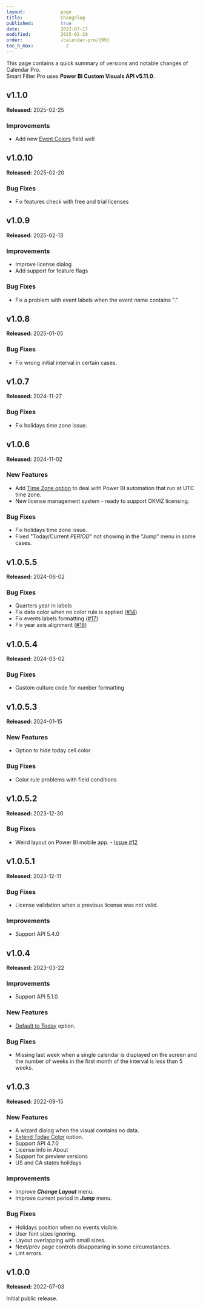 ```yaml
---
layout:             page
title:              Changelog
published:          true
date:               2022-07-17
modified:           2025-02-20
order:              /calendar-pro/{99}
toc_h_max:            2
---
```

This page contains a quick summary of versions and notable changes of Calendar Pro.  
Smart Filter Pro uses **Power BI Custom Visuals API v5.11.0**.

## v1.1.0
**Released:** 2025-02-25

### Improvements
- Add new [Event Colors](./fields/event-colors.md) field well

## v1.0.10
**Released:** 2025-02-20

### Bug Fixes
- Fix features check with free and trial licenses

## v1.0.9
**Released:** 2025-02-13

### Improvements
- Improve license dialog
- Add support for feature flags

### Bug Fixes
- Fix a problem with event labels when the event name contains "."

## v1.0.8
**Released:** 2025-01-05

### Bug Fixes
- Fix wrong initial interval in certain cases.

## v1.0.7
**Released:** 2024-11-27

### Bug Fixes
- Fix holidays time zone issue.

## v1.0.6
**Released:** 2024-11-02

### New Features
- Add [Time Zone option](options/calendar/timezone.md) to deal with Power BI automation that run at UTC time zone.
- New license management system - ready to support OKVIZ licensing.

### Bug Fixes
- Fix holidays time zone issue.
- Fixed "Today/Current *PERIOD*" not showing in the "Jump" menu in some cases.

## v1.0.5.5
**Released:** 2024-06-02

### Bug Fixes
- Quarters year in labels
- Fix data color when no color rule is applied ([#14](https://github.com/okviz/calendar-pro-issues/issues/14))
- Fix events labels formatting ([#17](https://github.com/okviz/calendar-pro-issues/issues/17))
- Fix year axis alignment ([#18](https://github.com/okviz/calendar-pro-issues/issues/18))

## v1.0.5.4
**Released:** 2024-03-02

### Bug Fixes
- Custom culture code for number formatting

## v1.0.5.3
**Released:** 2024-01-15

### New Features
- Option to hide today cell color

### Bug Fixes
- Color rule problems with field conditions

## v1.0.5.2
**Released:** 2023-12-30

### Bug Fixes
- Weird layout on Power BI mobile app. - [Issue #12](https://github.com/okviz/calendar-pro-issues/issues/12)

## v1.0.5.1
**Released:** 2023-12-11

### Bug Fixes
- License validation when a previous license was not valid.

### Improvements
- Support API 5.4.0

## v1.0.4
**Released:** 2023-03-22

### Improvements
- Support API 5.1.0

### New Features
- [Default to Today](options/calendar/default-today.md) option.

### Bug Fixes
- Missing last week when a single calendar is displayed on the screen and the number of weeks in the first month of the interval is less than 5 weeks.

## v1.0.3
**Released:** 2022-09-15

### New Features
- A wizard dialog when the visual contains no data.
- [Extend Today Color](options/cells/extend-today-color.md) option.
- Support API 4.7.0
- License info in About
- Support for preview versions
- US and CA states holidays

### Improvements
- Improve ***Change Layout*** menu.
- Improve current period in ***Jump*** menu.

### Bug Fixes
- Holidays position when no events visible.
- User font sizes ignoring.
- Layout overlapping with small sizes.
- Next/prev page controls disappearing in some circumstances.
- Lint errors.

## v1.0.0
**Released:** 2022-07-03

Initial public release.
